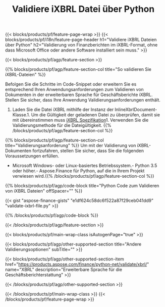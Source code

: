 ﻿---
title: Validiere iXBRL Datei über Python
description: Beispielcode für die Dateivalidierung iXBRL. Verwenden Sie API-Beispielcode, um Batch-iXBRL-Dateien in Python-basierten Anwendungen zu validieren. 
url: /de/python-net/validate/ixbrl/
family: finance
platformtag: python
feature: validate
informat: iXBRL
outformat: 
otherformats: 
---
{{< blocks/products/pf/feature-page-wrap >}}
{{< blocks/products/pf/i18n/feature-page-header h1="Validiere iXBRL Dateien über Python" h2="Validierung von Finanzberichten im iXBRL-Format, ohne dass Microsoft Office oder andere Software installiert sein muss." >}}

{{< blocks/products/pf/agp/feature-section >}}

{{% blocks/products/pf/agp/feature-section-col title="So validieren Sie iXBRL-Dateien" %}}

Befolgen Sie die Schritte im Code-Snippet oder erweitern Sie es entsprechend Ihren Anwendungsanforderungen zum Validieren von Dokumenten in der erweiterbaren Sprache für Geschäftsberichte iXBRL. Stellen Sie sicher, dass Ihre Anwendung Validierungsanforderungen enthält.

1. Laden Sie die Datei iXBRL mithilfe der Instanz der InlineXbrlDocument-Klasse.1. Um die Gültigkeit der geladenen Datei zu überprüfen, damit sie mit übereinstimmen muss [iXBRL Spezifikation](http://www.xbrl.org/specification/inlinexbrl-part1/rec-2013-11-18/inlinexbrl-part1-rec-2013-11-18.html)1. Verwenden Sie die Validierungsmethode für die Dateigültigkeit.
{{% /blocks/products/pf/agp/feature-section-col %}}

{{% blocks/products/pf/agp/feature-section-col title="Validierungsanforderung" %}}
Um mit der Validierung von iXBRL-Dokumenten fortzufahren, stellen Sie sicher, dass Sie die folgenden Voraussetzungen erfüllen. 
- Microsoft Windows- oder Linux-basiertes Betriebssystem.- Python 3.5 oder höher.- Aspose.Finance für Python, auf die in Ihrem Projekt verwiesen wird.{{% /blocks/products/pf/agp/feature-section-col %}}

{{% blocks/products/pf/agp/code-block title="Python Code zum Validieren von iXBRL Dateien" offSpacer="" %}}

{{< gist "aspose-finance-gists" "e1df624c58dc6f522a87f29ceb041dd9" "validate-ixbrl-file.py" >}}

{{% /blocks/products/pf/agp/code-block %}}

{{< /blocks/products/pf/agp/feature-section >}}

{{< blocks/products/pf/main-wrap-class isAutogenPage="true" >}}

{{< blocks/products/pf/agp/other-supported-section title="Andere Validierungsoptionen" subTitle="" >}}

{{< blocks/products/pf/agp/other-supported-section-item href="https://products.aspose.com/finance/python-net/validate/xbrl/" name="XBRL" description="Erweiterbare Sprache für die Geschäftsberichterstattung" >}}

{{< /blocks/products/pf/agp/other-supported-section >}}

{{< /blocks/products/pf/main-wrap-class >}}
{{< /blocks/products/pf/feature-page-wrap >}}
